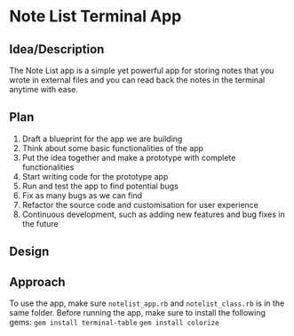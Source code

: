 # Note List Terminal App

## Idea/Description
The Note List app is a simple yet powerful app for storing notes that you wrote
in external files and you can read back the notes in the terminal anytime with
ease.

## Plan
1. Draft a blueprint for the app we are building
2. Think about some basic functionalities of the app
3. Put the idea together and make a prototype with complete functionalities
4. Start writing code for the prototype app
5. Run and test the app to find potential bugs
6. Fix as many bugs as we can find
7. Refactor the source code and customisation for user experience
8. Continuous development, such as adding new features and bug fixes in the future

## Design


## Approach
To use the app, make sure `notelist_app.rb` and `notelist_class.rb` is in the
same folder. Before running the app, make sure to install the following gems:
`gem install terminal-table`
`gem install colorize`
